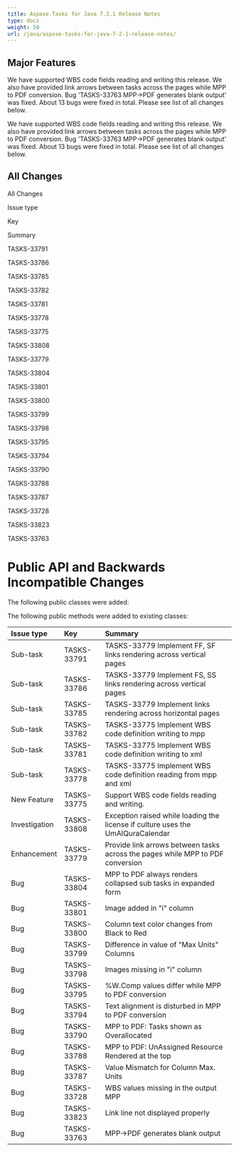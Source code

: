 ```yaml
---
title: Aspose.Tasks for Java 7.2.1 Release Notes
type: docs
weight: 50
url: /java/aspose-tasks-for-java-7-2-1-release-notes/
---
```


## **Major Features**
We have supported WBS code fields reading and writing this release. 
We also have provided link arrows between tasks across the pages while 
MPP to PDF conversion. Bug 'TASKS-33763 MPP->PDF generates blank output' was fixed. About 13 bugs were fixed in total. Please see list of 
all changes below. 

We have supported WBS code fields reading and writing this release. 
We also have provided link arrows between tasks across the pages while 
MPP to PDF conversion. Bug 'TASKS-33763 MPP->PDF generates blank output' was fixed. About 13 bugs were fixed in total. Please see list of 
all changes below.
## **All Changes**
All Changes

Issue type

Key

Summary

TASKS-33791

TASKS-33786

TASKS-33785

TASKS-33782

TASKS-33781

TASKS-33778

TASKS-33775

TASKS-33808

TASKS-33779

TASKS-33804

TASKS-33801

TASKS-33800

TASKS-33799

TASKS-33798

TASKS-33795

TASKS-33794

TASKS-33790

TASKS-33788

TASKS-33787

TASKS-33728

TASKS-33823

TASKS-33763
# **Public API and Backwards Incompatible Changes**
The following public classes were added:

The following public methods were added to existing classes:

|**Issue type** |**Key** |**Summary** |
| :- | :- | :- |
|Sub-task |TASKS-33791 |TASKS-33779 Implement FF, SF links rendering across vertical pages |
|Sub-task |TASKS-33786 |TASKS-33779 Implement FS, SS links rendering across vertical pages |
|Sub-task |TASKS-33785 |TASKS-33779 Implement links rendering across horizontal pages |
|Sub-task |TASKS-33782 |TASKS-33775 Implement WBS code definition writing to mpp |
|Sub-task |TASKS-33781 |TASKS-33775 Implement WBS code definition writing to xml |
|Sub-task |TASKS-33778 |TASKS-33775 Implement WBS code definition reading from mpp and xml |
|New Feature |TASKS-33775 |Support WBS code fields reading and writing. |
|Investigation |TASKS-33808 |Exception raised while loading the license if culture uses the UmAlQuraCalendar |
|Enhancement |TASKS-33779 |Provide link arrows between tasks across the pages while MPP to PDF conversion |
|Bug |TASKS-33804 |MPP to PDF always renders collapsed sub tasks in expanded form |
|Bug |TASKS-33801 |Image added in "i" column |
|Bug |TASKS-33800 |Column text color changes from Black to Red |
|Bug |TASKS-33799 |Difference in value of "Max Units" Columns |
|Bug |TASKS-33798 |Images missing in "i" column |
|Bug |TASKS-33795 |%W.Comp values differ while MPP to PDF conversion |
|Bug |TASKS-33794 |Text alignment is disturbed in MPP to PDF conversion |
|Bug |TASKS-33790 |MPP to PDF: Tasks shown as Overallocated |
|Bug |TASKS-33788 |MPP to PDF: UnAssigned Resource Rendered at the top |
|Bug |TASKS-33787 |Value Mismatch for Column Max. Units |
|Bug |TASKS-33728 |WBS values missing in the output MPP |
|Bug |TASKS-33823 |Link line not displayed properly |
|Bug |TASKS-33763 |MPP->PDF generates blank output |

